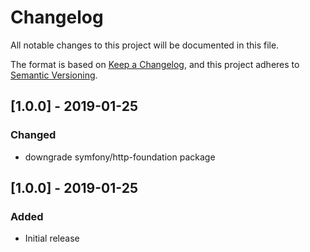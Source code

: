 # Changelog
All notable changes to this project will be documented in this file.

The format is based on [Keep a Changelog](https://keepachangelog.com/en/1.0.0/),
and this project adheres to [Semantic Versioning](https://semver.org/spec/v2.0.0.html).

## [1.0.0] - 2019-01-25
### Changed
- downgrade symfony/http-foundation package 

## [1.0.0] - 2019-01-25
### Added
- Initial release
